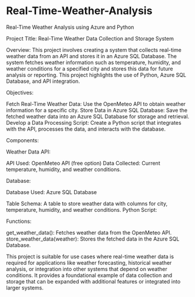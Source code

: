 # Real-Time-Weather-Analysis
Real-Time Weather Analysis using Azure and Python




Project Title: Real-Time Weather Data Collection and Storage System

Overview: This project involves creating a system that collects real-time weather data from an API and stores it in an Azure SQL Database. The system fetches weather information such as temperature, humidity, and weather conditions for a specified city and stores this data for future analysis or reporting. This project highlights the use of Python, Azure SQL Database, and API integration.

Objectives:

Fetch Real-Time Weather Data: Use the OpenMeteo API to obtain weather information for a specific city.
Store Data in Azure SQL Database: Save the fetched weather data into an Azure SQL Database for storage and retrieval.
Develop a Data Processing Script: Create a Python script that integrates with the API, processes the data, and interacts with the database.


Components:

Weather Data API:

API Used: OpenMeteo API (free option)
Data Collected: Current temperature, humidity, and weather conditions.

Database:

Database Used: Azure SQL Database

Table Schema: A table to store weather data with columns for city, temperature, humidity, and weather conditions.
Python Script:

Functions:

get_weather_data(): Fetches weather data from the OpenMeteo API.
store_weather_data(weather): Stores the fetched data in the Azure SQL Database.

This project is suitable for use cases where real-time weather data is required for applications like weather forecasting, historical weather analysis, or integration into other systems that depend on weather conditions. It provides a foundational example of data collection and storage that can be expanded with additional features or integrated into larger systems.
